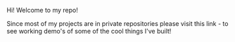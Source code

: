 Hi! Welcome to my repo!

Since most of my projects are in private repositories please visit this link *-* to see working demo's of some of the cool things I've built!
